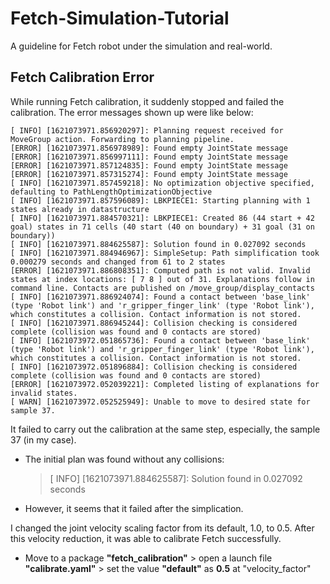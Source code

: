 # Fetch-Simulation-Tutorial
A guideline for Fetch robot under the simulation and real-world.

## Fetch Calibration Error
While running Fetch calibration, it suddenly stopped and failed the calibration. The error messages shown up were like below:

~~~
[ INFO] [1621073971.856920297]: Planning request received for MoveGroup action. Forwarding to planning pipeline.
[ERROR] [1621073971.856978989]: Found empty JointState message
[ERROR] [1621073971.856997111]: Found empty JointState message
[ERROR] [1621073971.857124835]: Found empty JointState message
[ERROR] [1621073971.857315274]: Found empty JointState message
[ INFO] [1621073971.857459218]: No optimization objective specified, defaulting to PathLengthOptimizationObjective
[ INFO] [1621073971.857596089]: LBKPIECE1: Starting planning with 1 states already in datastructure
[ INFO] [1621073971.884570321]: LBKPIECE1: Created 86 (44 start + 42 goal) states in 71 cells (40 start (40 on boundary) + 31 goal (31 on boundary))
[ INFO] [1621073971.884625587]: Solution found in 0.027092 seconds
[ INFO] [1621073971.884946967]: SimpleSetup: Path simplification took 0.000279 seconds and changed from 61 to 2 states
[ERROR] [1621073971.886808351]: Computed path is not valid. Invalid states at index locations: [ 7 8 ] out of 31. Explanations follow in command line. Contacts are published on /move_group/display_contacts
[ INFO] [1621073971.886924074]: Found a contact between 'base_link' (type 'Robot link') and 'r_gripper_finger_link' (type 'Robot link'), which constitutes a collision. Contact information is not stored.
[ INFO] [1621073971.886945244]: Collision checking is considered complete (collision was found and 0 contacts are stored)
[ INFO] [1621073972.051865736]: Found a contact between 'base_link' (type 'Robot link') and 'r_gripper_finger_link' (type 'Robot link'), which constitutes a collision. Contact information is not stored.
[ INFO] [1621073972.051896884]: Collision checking is considered complete (collision was found and 0 contacts are stored)
[ERROR] [1621073972.052039221]: Completed listing of explanations for invalid states.
[ WARN] [1621073972.052525949]: Unable to move to desired state for sample 37.
~~~

It failed to carry out the calibration at the same step, especially, the sample 37 (in my case). 
- The initial plan was found without any collisions:
  > [ INFO] [1621073971.884625587]: Solution found in 0.027092 seconds
- However, it seems that it failed after the simplication.

I changed the joint velocity scaling factor from its default, 1.0, to 0.5. After this velocity reduction, it was able to calibrate Fetch successfully.
- Move to a package **"fetch_calibration"** > open a launch file **"calibrate.yaml"** > set the value **"default"** as **0.5** at "velocity_factor"
